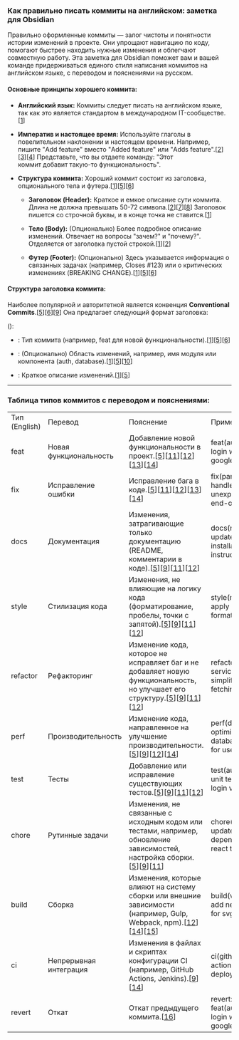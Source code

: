 
### Как правильно писать коммиты на английском: заметка для Obsidian

Правильно оформленные коммиты — залог чистоты и понятности истории изменений в проекте. Они упрощают навигацию по коду, помогают быстрее находить нужные изменения и облегчают совместную работу. Эта заметка для Obsidian поможет вам и вашей команде придерживаться единого стиля написания коммитов на английском языке, с переводом и пояснениями на русском.

#### Основные принципы хорошего коммита:

- **Английский язык:** Коммиты следует писать на английском языке, так как это является стандартом в международном IT-сообществе.[[1](https://www.google.com/url?sa=E&q=https%3A%2F%2Fvertexaisearch.cloud.google.com%2Fgrounding-api-redirect%2FAUZIYQHH1X_ig2z5gBv_c7x5Iv1Cibe07WnZdAG0byTQkFeRWsaqIhPJDCXfSdNh088eM-6sAG9DUlSVuOrlDxEKq-cPKW-aj40gOzaTsXYQ1wJ9ZX1A2oRK5mBx9O3hrrfLrvLRn55P6qOrcI3AKOUfFsL4wPmjqlG7GSgV4JqUmskLGLY%3D)]
    
- **Императив и настоящее время:** Используйте глаголы в повелительном наклонении и настоящем времени. Например, пишите "Add feature" вместо "Added feature" или "Adds feature".[[2](https://www.google.com/url?sa=E&q=https%3A%2F%2Fvertexaisearch.cloud.google.com%2Fgrounding-api-redirect%2FAUZIYQGQOdB39t834lPBAyAN4q3KQUq7_oQ48n72H1hMcvoFN1pmMx-5BwWZZb0vYCWNr3rgG2Vxpcd8_pvc6Yk6zz4FJjRkHAP38AA7F9LoYj9I0y84v8mK6SDnodA-iR7fqmjDfkQ2adxuQRVc16qywip-P1FIxbSgbXv8kyH8YhXH2x4%3D)][[3](https://www.google.com/url?sa=E&q=https%3A%2F%2Fvertexaisearch.cloud.google.com%2Fgrounding-api-redirect%2FAUZIYQHjbtPY7XGajaWzzb_tdkTvM1S1OPsOUhN4PVnFbpuWJwwN6aIf_1npqdIes3VBND0bnKE2kqR-zo0XaPkU87yo_QAkU_yCeEs8oHoge_wYEWzWXZ1ID_ZBqeax0-zZ9yCAgdmBP88vzQ%3D%3D)][[4](https://www.google.com/url?sa=E&q=https%3A%2F%2Fvertexaisearch.cloud.google.com%2Fgrounding-api-redirect%2FAUZIYQFFzrB2am04bUFwyc6Bw1hBcpsX5jFlpJSErk4CFF4PmkGylK_jQ8UNB-EnW-R4i3Y_UXfMbk7y6mkXyok797wOJ_LtIGhnIB7Bz1Q160s2-Wix2Q-_ubvsiJtdu9HOvE7njzOqba0izkW0x59vvjygkxFkZ09ABNSPlVLxmbhmUePM81RYQ_Fg)] Представьте, что вы отдаете команду: "Этот коммит добавит такую-то функциональность".
    
- **Структура коммита:** Хороший коммит состоит из заголовка, опционального тела и футера.[[1](https://www.google.com/url?sa=E&q=https%3A%2F%2Fvertexaisearch.cloud.google.com%2Fgrounding-api-redirect%2FAUZIYQHH1X_ig2z5gBv_c7x5Iv1Cibe07WnZdAG0byTQkFeRWsaqIhPJDCXfSdNh088eM-6sAG9DUlSVuOrlDxEKq-cPKW-aj40gOzaTsXYQ1wJ9ZX1A2oRK5mBx9O3hrrfLrvLRn55P6qOrcI3AKOUfFsL4wPmjqlG7GSgV4JqUmskLGLY%3D)][[5](https://www.google.com/url?sa=E&q=https%3A%2F%2Fvertexaisearch.cloud.google.com%2Fgrounding-api-redirect%2FAUZIYQFeRrog9vYzWues2pN_ENZBj8P9IiG4BbB-thbsfHUniYbwjR8tyuYqlWynPMP_NaZ-dDkUOxhAJ_F16bLaoK3gNfWVB6YsNPrxX_jtTPwVTCMoCjJAz81u0a0KGyrdwe_zly88kJMM_PcYJWqPh6erP93VkS2kNg%3D%3D)][[6](https://www.google.com/url?sa=E&q=https%3A%2F%2Fvertexaisearch.cloud.google.com%2Fgrounding-api-redirect%2FAUZIYQHjd7SniXlFgmTShWHZzzAExO3GF7OaGBKOaqFKl7_X7TIUQXpmEYlNiXdN5jZU-V1Q_Dk_035cTiUs9zTRObEgGj8AYHswi1bUNOvPQuh6wWybjPge09LAI7nBsfjJ6oWS8FuYwz6_ew%3D%3D)]
    
    - **Заголовок (Header):** Краткое и емкое описание сути коммита. Длина не должна превышать 50-72 символа.[[2](https://www.google.com/url?sa=E&q=https%3A%2F%2Fvertexaisearch.cloud.google.com%2Fgrounding-api-redirect%2FAUZIYQGQOdB39t834lPBAyAN4q3KQUq7_oQ48n72H1hMcvoFN1pmMx-5BwWZZb0vYCWNr3rgG2Vxpcd8_pvc6Yk6zz4FJjRkHAP38AA7F9LoYj9I0y84v8mK6SDnodA-iR7fqmjDfkQ2adxuQRVc16qywip-P1FIxbSgbXv8kyH8YhXH2x4%3D)][[7](https://www.google.com/url?sa=E&q=https%3A%2F%2Fvertexaisearch.cloud.google.com%2Fgrounding-api-redirect%2FAUZIYQEuMWT3qt3hxWevRRDrPJa1GbhD9x8cAxDz-gC4qQGVGJ639Go1Ne-uBpmS2C-QWIwa19tEtF-9whelwN-m78iG85Kl8362YmpyqGsPLlBltSRt5ccJSn87k43BXkx73TP9w5weoLZ3ElvgVW-jd4CAIgpUz2e5NUaXwvh3AfHj)][[8](https://www.google.com/url?sa=E&q=https%3A%2F%2Fvertexaisearch.cloud.google.com%2Fgrounding-api-redirect%2FAUZIYQGEKAGFDLfvrK18wG4GTSHJWwQ3diQpbe466vKAQeOw-Y0yEAUBJyo20ToJ3yk9O15OkrZvjK7PwDPlcMmUH5ZVuNgRRcSTaS0yYbtlNDzg-IxSPpSc)] Заголовок пишется со строчной буквы, и в конце точка не ставится.[[1](https://www.google.com/url?sa=E&q=https%3A%2F%2Fvertexaisearch.cloud.google.com%2Fgrounding-api-redirect%2FAUZIYQHH1X_ig2z5gBv_c7x5Iv1Cibe07WnZdAG0byTQkFeRWsaqIhPJDCXfSdNh088eM-6sAG9DUlSVuOrlDxEKq-cPKW-aj40gOzaTsXYQ1wJ9ZX1A2oRK5mBx9O3hrrfLrvLRn55P6qOrcI3AKOUfFsL4wPmjqlG7GSgV4JqUmskLGLY%3D)]
        
    - **Тело (Body):** (Опционально) Более подробное описание изменений. Отвечает на вопросы "зачем?" и "почему?". Отделяется от заголовка пустой строкой.[[1](https://www.google.com/url?sa=E&q=https%3A%2F%2Fvertexaisearch.cloud.google.com%2Fgrounding-api-redirect%2FAUZIYQHH1X_ig2z5gBv_c7x5Iv1Cibe07WnZdAG0byTQkFeRWsaqIhPJDCXfSdNh088eM-6sAG9DUlSVuOrlDxEKq-cPKW-aj40gOzaTsXYQ1wJ9ZX1A2oRK5mBx9O3hrrfLrvLRn55P6qOrcI3AKOUfFsL4wPmjqlG7GSgV4JqUmskLGLY%3D)][[2](https://www.google.com/url?sa=E&q=https%3A%2F%2Fvertexaisearch.cloud.google.com%2Fgrounding-api-redirect%2FAUZIYQGQOdB39t834lPBAyAN4q3KQUq7_oQ48n72H1hMcvoFN1pmMx-5BwWZZb0vYCWNr3rgG2Vxpcd8_pvc6Yk6zz4FJjRkHAP38AA7F9LoYj9I0y84v8mK6SDnodA-iR7fqmjDfkQ2adxuQRVc16qywip-P1FIxbSgbXv8kyH8YhXH2x4%3D)]
        
    - **Футер (Footer):** (Опционально) Здесь указывается информация о связанных задачах (например, Closes #123) или о критических изменениях (BREAKING CHANGE).[[1](https://www.google.com/url?sa=E&q=https%3A%2F%2Fvertexaisearch.cloud.google.com%2Fgrounding-api-redirect%2FAUZIYQHH1X_ig2z5gBv_c7x5Iv1Cibe07WnZdAG0byTQkFeRWsaqIhPJDCXfSdNh088eM-6sAG9DUlSVuOrlDxEKq-cPKW-aj40gOzaTsXYQ1wJ9ZX1A2oRK5mBx9O3hrrfLrvLRn55P6qOrcI3AKOUfFsL4wPmjqlG7GSgV4JqUmskLGLY%3D)][[5](https://www.google.com/url?sa=E&q=https%3A%2F%2Fvertexaisearch.cloud.google.com%2Fgrounding-api-redirect%2FAUZIYQFeRrog9vYzWues2pN_ENZBj8P9IiG4BbB-thbsfHUniYbwjR8tyuYqlWynPMP_NaZ-dDkUOxhAJ_F16bLaoK3gNfWVB6YsNPrxX_jtTPwVTCMoCjJAz81u0a0KGyrdwe_zly88kJMM_PcYJWqPh6erP93VkS2kNg%3D%3D)][[6](https://www.google.com/url?sa=E&q=https%3A%2F%2Fvertexaisearch.cloud.google.com%2Fgrounding-api-redirect%2FAUZIYQHjd7SniXlFgmTShWHZzzAExO3GF7OaGBKOaqFKl7_X7TIUQXpmEYlNiXdN5jZU-V1Q_Dk_035cTiUs9zTRObEgGj8AYHswi1bUNOvPQuh6wWybjPge09LAI7nBsfjJ6oWS8FuYwz6_ew%3D%3D)]
        

#### Структура заголовка коммита:

Наиболее популярной и авторитетной является конвенция **Conventional Commits**.[[5](https://www.google.com/url?sa=E&q=https%3A%2F%2Fvertexaisearch.cloud.google.com%2Fgrounding-api-redirect%2FAUZIYQFeRrog9vYzWues2pN_ENZBj8P9IiG4BbB-thbsfHUniYbwjR8tyuYqlWynPMP_NaZ-dDkUOxhAJ_F16bLaoK3gNfWVB6YsNPrxX_jtTPwVTCMoCjJAz81u0a0KGyrdwe_zly88kJMM_PcYJWqPh6erP93VkS2kNg%3D%3D)][[6](https://www.google.com/url?sa=E&q=https%3A%2F%2Fvertexaisearch.cloud.google.com%2Fgrounding-api-redirect%2FAUZIYQHjd7SniXlFgmTShWHZzzAExO3GF7OaGBKOaqFKl7_X7TIUQXpmEYlNiXdN5jZU-V1Q_Dk_035cTiUs9zTRObEgGj8AYHswi1bUNOvPQuh6wWybjPge09LAI7nBsfjJ6oWS8FuYwz6_ew%3D%3D)][[9](https://www.google.com/url?sa=E&q=https%3A%2F%2Fvertexaisearch.cloud.google.com%2Fgrounding-api-redirect%2FAUZIYQEllGntggzL8ZAGsAgXYFTwekChWWrFBv17YdiDZ8TTalj2-R_8cX_JtblTJaaJayNIHGtVVDYIDIPUAz8JyWiwXXDZUL7RvJZGBeGufTDFquS2pmTXtxjVMQJOkZVkiZJy1GvX4-AWRqrClF2RTr97ls_qzlw7XmNpRmAnUgvoABQXn-u2W0heWk1k73FtFU1t_MRcJy4sQFKiMfg5s8uftJHfOED7aE0B7ley5Sq-Klvs)] Она предлагает следующий формат заголовка:

<type>(<scope>): <description>

- <type>: Тип коммита (например, feat для новой функциональности).[[1](https://www.google.com/url?sa=E&q=https%3A%2F%2Fvertexaisearch.cloud.google.com%2Fgrounding-api-redirect%2FAUZIYQHH1X_ig2z5gBv_c7x5Iv1Cibe07WnZdAG0byTQkFeRWsaqIhPJDCXfSdNh088eM-6sAG9DUlSVuOrlDxEKq-cPKW-aj40gOzaTsXYQ1wJ9ZX1A2oRK5mBx9O3hrrfLrvLRn55P6qOrcI3AKOUfFsL4wPmjqlG7GSgV4JqUmskLGLY%3D)][[5](https://www.google.com/url?sa=E&q=https%3A%2F%2Fvertexaisearch.cloud.google.com%2Fgrounding-api-redirect%2FAUZIYQFeRrog9vYzWues2pN_ENZBj8P9IiG4BbB-thbsfHUniYbwjR8tyuYqlWynPMP_NaZ-dDkUOxhAJ_F16bLaoK3gNfWVB6YsNPrxX_jtTPwVTCMoCjJAz81u0a0KGyrdwe_zly88kJMM_PcYJWqPh6erP93VkS2kNg%3D%3D)][[6](https://www.google.com/url?sa=E&q=https%3A%2F%2Fvertexaisearch.cloud.google.com%2Fgrounding-api-redirect%2FAUZIYQHjd7SniXlFgmTShWHZzzAExO3GF7OaGBKOaqFKl7_X7TIUQXpmEYlNiXdN5jZU-V1Q_Dk_035cTiUs9zTRObEgGj8AYHswi1bUNOvPQuh6wWybjPge09LAI7nBsfjJ6oWS8FuYwz6_ew%3D%3D)]
    
- <scope>: (Опционально) Область изменений, например, имя модуля или компонента (auth, database).[[1](https://www.google.com/url?sa=E&q=https%3A%2F%2Fvertexaisearch.cloud.google.com%2Fgrounding-api-redirect%2FAUZIYQHH1X_ig2z5gBv_c7x5Iv1Cibe07WnZdAG0byTQkFeRWsaqIhPJDCXfSdNh088eM-6sAG9DUlSVuOrlDxEKq-cPKW-aj40gOzaTsXYQ1wJ9ZX1A2oRK5mBx9O3hrrfLrvLRn55P6qOrcI3AKOUfFsL4wPmjqlG7GSgV4JqUmskLGLY%3D)][[5](https://www.google.com/url?sa=E&q=https%3A%2F%2Fvertexaisearch.cloud.google.com%2Fgrounding-api-redirect%2FAUZIYQFeRrog9vYzWues2pN_ENZBj8P9IiG4BbB-thbsfHUniYbwjR8tyuYqlWynPMP_NaZ-dDkUOxhAJ_F16bLaoK3gNfWVB6YsNPrxX_jtTPwVTCMoCjJAz81u0a0KGyrdwe_zly88kJMM_PcYJWqPh6erP93VkS2kNg%3D%3D)][[10](https://www.google.com/url?sa=E&q=https%3A%2F%2Fvertexaisearch.cloud.google.com%2Fgrounding-api-redirect%2FAUZIYQHf7RHoWSGUN9zikvjAVWoFcahZZGNTvI52Ch1hVGdMNxEg_m_kaGjwEm1xBlUTZZBgkLQSur32Tykx04oRyDll8H3ear14DB1xsZfIHz8AbisPEfQruHFeNMvtPY8KJFBeBxcbiRqXZOeuVgrOa77g6zTbgnd9btdVq3DzEFTEXew%3D)]
    
- <description>: Краткое описание изменений.[[1](https://www.google.com/url?sa=E&q=https%3A%2F%2Fvertexaisearch.cloud.google.com%2Fgrounding-api-redirect%2FAUZIYQHH1X_ig2z5gBv_c7x5Iv1Cibe07WnZdAG0byTQkFeRWsaqIhPJDCXfSdNh088eM-6sAG9DUlSVuOrlDxEKq-cPKW-aj40gOzaTsXYQ1wJ9ZX1A2oRK5mBx9O3hrrfLrvLRn55P6qOrcI3AKOUfFsL4wPmjqlG7GSgV4JqUmskLGLY%3D)][[5](https://www.google.com/url?sa=E&q=https%3A%2F%2Fvertexaisearch.cloud.google.com%2Fgrounding-api-redirect%2FAUZIYQFeRrog9vYzWues2pN_ENZBj8P9IiG4BbB-thbsfHUniYbwjR8tyuYqlWynPMP_NaZ-dDkUOxhAJ_F16bLaoK3gNfWVB6YsNPrxX_jtTPwVTCMoCjJAz81u0a0KGyrdwe_zly88kJMM_PcYJWqPh6erP93VkS2kNg%3D%3D)]
    

---

### Таблица типов коммитов с переводом и пояснениями:

|   |   |   |   |
|---|---|---|---|
|Тип (English)|Перевод|Пояснение|Пример|
|feat|Новая функциональность|Добавление новой функциональности в проект.[[5](https://www.google.com/url?sa=E&q=https%3A%2F%2Fvertexaisearch.cloud.google.com%2Fgrounding-api-redirect%2FAUZIYQFeRrog9vYzWues2pN_ENZBj8P9IiG4BbB-thbsfHUniYbwjR8tyuYqlWynPMP_NaZ-dDkUOxhAJ_F16bLaoK3gNfWVB6YsNPrxX_jtTPwVTCMoCjJAz81u0a0KGyrdwe_zly88kJMM_PcYJWqPh6erP93VkS2kNg%3D%3D)][[11](https://www.google.com/url?sa=E&q=https%3A%2F%2Fvertexaisearch.cloud.google.com%2Fgrounding-api-redirect%2FAUZIYQFe_E7xiWE3h579v7bfdLqY2X43hFKADhT76Fv4_1wdk23ZbpFo8An2nsPtoumsgO84Y7JI0SLgCUG1_Lnqr36dbWjlX6sdcz8ilCo8tvmb1kE_wTeDC5IAEFm3WODtRUrSD2pRoaVj-DEn_COfBDHxv7GxSEAf49gvFR1GEJu5oH0UqGo%3D)][[12](https://www.google.com/url?sa=E&q=https%3A%2F%2Fvertexaisearch.cloud.google.com%2Fgrounding-api-redirect%2FAUZIYQHlPO8AyJ7EpKTNIpjaPii4XUIAibntPv18IXNropVuhy9qJLEwU0fhXIN1v2qzM41FIG6n_rGirHfDO4Af1fgDrHhXi-kr1dDxcUmWu-_1HhSLjbMjEE6K8Ziq3N_GznOktgNRXv0XnPcHuEgfLmd0A_gU46MNt6oueoVfKUUQ7rIK--Gp37E44TSk63DiEvc-ZyVAFLxsseEg4w%3D%3D)][[13](https://www.google.com/url?sa=E&q=https%3A%2F%2Fvertexaisearch.cloud.google.com%2Fgrounding-api-redirect%2FAUZIYQHLhnV1yzu5KYqYhiib7HkQ0_Ts1muMfPHSMDjAmIZjkoBAxIgHXhWrWDYb9MPLagMNc3HJgXKCH3AmBRr4FXqnAL8138sIToYW1NO0CMfS3Tom_9QiEmiBz-riVUgQjnBuceQCtmb26Asqrv7MGXzE)][[14](https://www.google.com/url?sa=E&q=https%3A%2F%2Fvertexaisearch.cloud.google.com%2Fgrounding-api-redirect%2FAUZIYQFLTsnNoBs7AbG8kYd-DgHiENiqD8sWfto3YonLoVHrmHajpm8PIPQDvzEAx2LzJQWrmSbZoGjSqqvt2_909nn2HU1_QqT-6o4QjQ3y2P-HxsWAT9lFY3CWvwjm9wYpyHIv93MAL9la5w1aS63VfbJ8V9YTEodYO7hMQZnBOen4jY-3BfXmiKyYLU670M7l8cj7oRW1pvXl80p6nY4Gs6YOrYU0dW9Jp_A%3D)]|feat(auth): add login with google|
|fix|Исправление ошибки|Исправление бага в коде.[[5](https://www.google.com/url?sa=E&q=https%3A%2F%2Fvertexaisearch.cloud.google.com%2Fgrounding-api-redirect%2FAUZIYQFeRrog9vYzWues2pN_ENZBj8P9IiG4BbB-thbsfHUniYbwjR8tyuYqlWynPMP_NaZ-dDkUOxhAJ_F16bLaoK3gNfWVB6YsNPrxX_jtTPwVTCMoCjJAz81u0a0KGyrdwe_zly88kJMM_PcYJWqPh6erP93VkS2kNg%3D%3D)][[11](https://www.google.com/url?sa=E&q=https%3A%2F%2Fvertexaisearch.cloud.google.com%2Fgrounding-api-redirect%2FAUZIYQFe_E7xiWE3h579v7bfdLqY2X43hFKADhT76Fv4_1wdk23ZbpFo8An2nsPtoumsgO84Y7JI0SLgCUG1_Lnqr36dbWjlX6sdcz8ilCo8tvmb1kE_wTeDC5IAEFm3WODtRUrSD2pRoaVj-DEn_COfBDHxv7GxSEAf49gvFR1GEJu5oH0UqGo%3D)][[12](https://www.google.com/url?sa=E&q=https%3A%2F%2Fvertexaisearch.cloud.google.com%2Fgrounding-api-redirect%2FAUZIYQHlPO8AyJ7EpKTNIpjaPii4XUIAibntPv18IXNropVuhy9qJLEwU0fhXIN1v2qzM41FIG6n_rGirHfDO4Af1fgDrHhXi-kr1dDxcUmWu-_1HhSLjbMjEE6K8Ziq3N_GznOktgNRXv0XnPcHuEgfLmd0A_gU46MNt6oueoVfKUUQ7rIK--Gp37E44TSk63DiEvc-ZyVAFLxsseEg4w%3D%3D)][[13](https://www.google.com/url?sa=E&q=https%3A%2F%2Fvertexaisearch.cloud.google.com%2Fgrounding-api-redirect%2FAUZIYQHLhnV1yzu5KYqYhiib7HkQ0_Ts1muMfPHSMDjAmIZjkoBAxIgHXhWrWDYb9MPLagMNc3HJgXKCH3AmBRr4FXqnAL8138sIToYW1NO0CMfS3Tom_9QiEmiBz-riVUgQjnBuceQCtmb26Asqrv7MGXzE)][[14](https://www.google.com/url?sa=E&q=https%3A%2F%2Fvertexaisearch.cloud.google.com%2Fgrounding-api-redirect%2FAUZIYQFLTsnNoBs7AbG8kYd-DgHiENiqD8sWfto3YonLoVHrmHajpm8PIPQDvzEAx2LzJQWrmSbZoGjSqqvt2_909nn2HU1_QqT-6o4QjQ3y2P-HxsWAT9lFY3CWvwjm9wYpyHIv93MAL9la5w1aS63VfbJ8V9YTEodYO7hMQZnBOen4jY-3BfXmiKyYLU670M7l8cj7oRW1pvXl80p6nY4Gs6YOrYU0dW9Jp_A%3D)]|fix(parser): handle unexpected end-of-file|
|docs|Документация|Изменения, затрагивающие только документацию (README, комментарии в коде).[[5](https://www.google.com/url?sa=E&q=https%3A%2F%2Fvertexaisearch.cloud.google.com%2Fgrounding-api-redirect%2FAUZIYQFeRrog9vYzWues2pN_ENZBj8P9IiG4BbB-thbsfHUniYbwjR8tyuYqlWynPMP_NaZ-dDkUOxhAJ_F16bLaoK3gNfWVB6YsNPrxX_jtTPwVTCMoCjJAz81u0a0KGyrdwe_zly88kJMM_PcYJWqPh6erP93VkS2kNg%3D%3D)][[9](https://www.google.com/url?sa=E&q=https%3A%2F%2Fvertexaisearch.cloud.google.com%2Fgrounding-api-redirect%2FAUZIYQEllGntggzL8ZAGsAgXYFTwekChWWrFBv17YdiDZ8TTalj2-R_8cX_JtblTJaaJayNIHGtVVDYIDIPUAz8JyWiwXXDZUL7RvJZGBeGufTDFquS2pmTXtxjVMQJOkZVkiZJy1GvX4-AWRqrClF2RTr97ls_qzlw7XmNpRmAnUgvoABQXn-u2W0heWk1k73FtFU1t_MRcJy4sQFKiMfg5s8uftJHfOED7aE0B7ley5Sq-Klvs)][[11](https://www.google.com/url?sa=E&q=https%3A%2F%2Fvertexaisearch.cloud.google.com%2Fgrounding-api-redirect%2FAUZIYQFe_E7xiWE3h579v7bfdLqY2X43hFKADhT76Fv4_1wdk23ZbpFo8An2nsPtoumsgO84Y7JI0SLgCUG1_Lnqr36dbWjlX6sdcz8ilCo8tvmb1kE_wTeDC5IAEFm3WODtRUrSD2pRoaVj-DEn_COfBDHxv7GxSEAf49gvFR1GEJu5oH0UqGo%3D)][[12](https://www.google.com/url?sa=E&q=https%3A%2F%2Fvertexaisearch.cloud.google.com%2Fgrounding-api-redirect%2FAUZIYQHlPO8AyJ7EpKTNIpjaPii4XUIAibntPv18IXNropVuhy9qJLEwU0fhXIN1v2qzM41FIG6n_rGirHfDO4Af1fgDrHhXi-kr1dDxcUmWu-_1HhSLjbMjEE6K8Ziq3N_GznOktgNRXv0XnPcHuEgfLmd0A_gU46MNt6oueoVfKUUQ7rIK--Gp37E44TSk63DiEvc-ZyVAFLxsseEg4w%3D%3D)]|docs(readme): update installation instructions|
|style|Стилизация кода|Изменения, не влияющие на логику кода (форматирование, пробелы, точки с запятой).[[5](https://www.google.com/url?sa=E&q=https%3A%2F%2Fvertexaisearch.cloud.google.com%2Fgrounding-api-redirect%2FAUZIYQFeRrog9vYzWues2pN_ENZBj8P9IiG4BbB-thbsfHUniYbwjR8tyuYqlWynPMP_NaZ-dDkUOxhAJ_F16bLaoK3gNfWVB6YsNPrxX_jtTPwVTCMoCjJAz81u0a0KGyrdwe_zly88kJMM_PcYJWqPh6erP93VkS2kNg%3D%3D)][[9](https://www.google.com/url?sa=E&q=https%3A%2F%2Fvertexaisearch.cloud.google.com%2Fgrounding-api-redirect%2FAUZIYQEllGntggzL8ZAGsAgXYFTwekChWWrFBv17YdiDZ8TTalj2-R_8cX_JtblTJaaJayNIHGtVVDYIDIPUAz8JyWiwXXDZUL7RvJZGBeGufTDFquS2pmTXtxjVMQJOkZVkiZJy1GvX4-AWRqrClF2RTr97ls_qzlw7XmNpRmAnUgvoABQXn-u2W0heWk1k73FtFU1t_MRcJy4sQFKiMfg5s8uftJHfOED7aE0B7ley5Sq-Klvs)][[11](https://www.google.com/url?sa=E&q=https%3A%2F%2Fvertexaisearch.cloud.google.com%2Fgrounding-api-redirect%2FAUZIYQFe_E7xiWE3h579v7bfdLqY2X43hFKADhT76Fv4_1wdk23ZbpFo8An2nsPtoumsgO84Y7JI0SLgCUG1_Lnqr36dbWjlX6sdcz8ilCo8tvmb1kE_wTeDC5IAEFm3WODtRUrSD2pRoaVj-DEn_COfBDHxv7GxSEAf49gvFR1GEJu5oH0UqGo%3D)][[12](https://www.google.com/url?sa=E&q=https%3A%2F%2Fvertexaisearch.cloud.google.com%2Fgrounding-api-redirect%2FAUZIYQHlPO8AyJ7EpKTNIpjaPii4XUIAibntPv18IXNropVuhy9qJLEwU0fhXIN1v2qzM41FIG6n_rGirHfDO4Af1fgDrHhXi-kr1dDxcUmWu-_1HhSLjbMjEE6K8Ziq3N_GznOktgNRXv0XnPcHuEgfLmd0A_gU46MNt6oueoVfKUUQ7rIK--Gp37E44TSk63DiEvc-ZyVAFLxsseEg4w%3D%3D)]|style(main.js): apply prettier formatting|
|refactor|Рефакторинг|Изменение кода, которое не исправляет баг и не добавляет новую функциональность, но улучшает его структуру.[[5](https://www.google.com/url?sa=E&q=https%3A%2F%2Fvertexaisearch.cloud.google.com%2Fgrounding-api-redirect%2FAUZIYQFeRrog9vYzWues2pN_ENZBj8P9IiG4BbB-thbsfHUniYbwjR8tyuYqlWynPMP_NaZ-dDkUOxhAJ_F16bLaoK3gNfWVB6YsNPrxX_jtTPwVTCMoCjJAz81u0a0KGyrdwe_zly88kJMM_PcYJWqPh6erP93VkS2kNg%3D%3D)][[9](https://www.google.com/url?sa=E&q=https%3A%2F%2Fvertexaisearch.cloud.google.com%2Fgrounding-api-redirect%2FAUZIYQEllGntggzL8ZAGsAgXYFTwekChWWrFBv17YdiDZ8TTalj2-R_8cX_JtblTJaaJayNIHGtVVDYIDIPUAz8JyWiwXXDZUL7RvJZGBeGufTDFquS2pmTXtxjVMQJOkZVkiZJy1GvX4-AWRqrClF2RTr97ls_qzlw7XmNpRmAnUgvoABQXn-u2W0heWk1k73FtFU1t_MRcJy4sQFKiMfg5s8uftJHfOED7aE0B7ley5Sq-Klvs)][[11](https://www.google.com/url?sa=E&q=https%3A%2F%2Fvertexaisearch.cloud.google.com%2Fgrounding-api-redirect%2FAUZIYQFe_E7xiWE3h579v7bfdLqY2X43hFKADhT76Fv4_1wdk23ZbpFo8An2nsPtoumsgO84Y7JI0SLgCUG1_Lnqr36dbWjlX6sdcz8ilCo8tvmb1kE_wTeDC5IAEFm3WODtRUrSD2pRoaVj-DEn_COfBDHxv7GxSEAf49gvFR1GEJu5oH0UqGo%3D)][[12](https://www.google.com/url?sa=E&q=https%3A%2F%2Fvertexaisearch.cloud.google.com%2Fgrounding-api-redirect%2FAUZIYQHlPO8AyJ7EpKTNIpjaPii4XUIAibntPv18IXNropVuhy9qJLEwU0fhXIN1v2qzM41FIG6n_rGirHfDO4Af1fgDrHhXi-kr1dDxcUmWu-_1HhSLjbMjEE6K8Ziq3N_GznOktgNRXv0XnPcHuEgfLmd0A_gU46MNt6oueoVfKUUQ7rIK--Gp37E44TSk63DiEvc-ZyVAFLxsseEg4w%3D%3D)]|refactor(user-service): simplify data fetching logic|
|perf|Производительность|Изменение кода, направленное на улучшение производительности.[[5](https://www.google.com/url?sa=E&q=https%3A%2F%2Fvertexaisearch.cloud.google.com%2Fgrounding-api-redirect%2FAUZIYQFeRrog9vYzWues2pN_ENZBj8P9IiG4BbB-thbsfHUniYbwjR8tyuYqlWynPMP_NaZ-dDkUOxhAJ_F16bLaoK3gNfWVB6YsNPrxX_jtTPwVTCMoCjJAz81u0a0KGyrdwe_zly88kJMM_PcYJWqPh6erP93VkS2kNg%3D%3D)][[9](https://www.google.com/url?sa=E&q=https%3A%2F%2Fvertexaisearch.cloud.google.com%2Fgrounding-api-redirect%2FAUZIYQEllGntggzL8ZAGsAgXYFTwekChWWrFBv17YdiDZ8TTalj2-R_8cX_JtblTJaaJayNIHGtVVDYIDIPUAz8JyWiwXXDZUL7RvJZGBeGufTDFquS2pmTXtxjVMQJOkZVkiZJy1GvX4-AWRqrClF2RTr97ls_qzlw7XmNpRmAnUgvoABQXn-u2W0heWk1k73FtFU1t_MRcJy4sQFKiMfg5s8uftJHfOED7aE0B7ley5Sq-Klvs)][[12](https://www.google.com/url?sa=E&q=https%3A%2F%2Fvertexaisearch.cloud.google.com%2Fgrounding-api-redirect%2FAUZIYQHlPO8AyJ7EpKTNIpjaPii4XUIAibntPv18IXNropVuhy9qJLEwU0fhXIN1v2qzM41FIG6n_rGirHfDO4Af1fgDrHhXi-kr1dDxcUmWu-_1HhSLjbMjEE6K8Ziq3N_GznOktgNRXv0XnPcHuEgfLmd0A_gU46MNt6oueoVfKUUQ7rIK--Gp37E44TSk63DiEvc-ZyVAFLxsseEg4w%3D%3D)][[14](https://www.google.com/url?sa=E&q=https%3A%2F%2Fvertexaisearch.cloud.google.com%2Fgrounding-api-redirect%2FAUZIYQFLTsnNoBs7AbG8kYd-DgHiENiqD8sWfto3YonLoVHrmHajpm8PIPQDvzEAx2LzJQWrmSbZoGjSqqvt2_909nn2HU1_QqT-6o4QjQ3y2P-HxsWAT9lFY3CWvwjm9wYpyHIv93MAL9la5w1aS63VfbJ8V9YTEodYO7hMQZnBOen4jY-3BfXmiKyYLU670M7l8cj7oRW1pvXl80p6nY4Gs6YOrYU0dW9Jp_A%3D)]|perf(db): optimize database query for user list|
|test|Тесты|Добавление или исправление существующих тестов.[[5](https://www.google.com/url?sa=E&q=https%3A%2F%2Fvertexaisearch.cloud.google.com%2Fgrounding-api-redirect%2FAUZIYQFeRrog9vYzWues2pN_ENZBj8P9IiG4BbB-thbsfHUniYbwjR8tyuYqlWynPMP_NaZ-dDkUOxhAJ_F16bLaoK3gNfWVB6YsNPrxX_jtTPwVTCMoCjJAz81u0a0KGyrdwe_zly88kJMM_PcYJWqPh6erP93VkS2kNg%3D%3D)][[9](https://www.google.com/url?sa=E&q=https%3A%2F%2Fvertexaisearch.cloud.google.com%2Fgrounding-api-redirect%2FAUZIYQEllGntggzL8ZAGsAgXYFTwekChWWrFBv17YdiDZ8TTalj2-R_8cX_JtblTJaaJayNIHGtVVDYIDIPUAz8JyWiwXXDZUL7RvJZGBeGufTDFquS2pmTXtxjVMQJOkZVkiZJy1GvX4-AWRqrClF2RTr97ls_qzlw7XmNpRmAnUgvoABQXn-u2W0heWk1k73FtFU1t_MRcJy4sQFKiMfg5s8uftJHfOED7aE0B7ley5Sq-Klvs)][[11](https://www.google.com/url?sa=E&q=https%3A%2F%2Fvertexaisearch.cloud.google.com%2Fgrounding-api-redirect%2FAUZIYQFe_E7xiWE3h579v7bfdLqY2X43hFKADhT76Fv4_1wdk23ZbpFo8An2nsPtoumsgO84Y7JI0SLgCUG1_Lnqr36dbWjlX6sdcz8ilCo8tvmb1kE_wTeDC5IAEFm3WODtRUrSD2pRoaVj-DEn_COfBDHxv7GxSEAf49gvFR1GEJu5oH0UqGo%3D)][[12](https://www.google.com/url?sa=E&q=https%3A%2F%2Fvertexaisearch.cloud.google.com%2Fgrounding-api-redirect%2FAUZIYQHlPO8AyJ7EpKTNIpjaPii4XUIAibntPv18IXNropVuhy9qJLEwU0fhXIN1v2qzM41FIG6n_rGirHfDO4Af1fgDrHhXi-kr1dDxcUmWu-_1HhSLjbMjEE6K8Ziq3N_GznOktgNRXv0XnPcHuEgfLmd0A_gU46MNt6oueoVfKUUQ7rIK--Gp37E44TSk63DiEvc-ZyVAFLxsseEg4w%3D%3D)]|test(auth): add unit tests for login validation|
|chore|Рутинные задачи|Изменения, не связанные с исходным кодом или тестами, например, обновление зависимостей, настройка сборки.[[5](https://www.google.com/url?sa=E&q=https%3A%2F%2Fvertexaisearch.cloud.google.com%2Fgrounding-api-redirect%2FAUZIYQFeRrog9vYzWues2pN_ENZBj8P9IiG4BbB-thbsfHUniYbwjR8tyuYqlWynPMP_NaZ-dDkUOxhAJ_F16bLaoK3gNfWVB6YsNPrxX_jtTPwVTCMoCjJAz81u0a0KGyrdwe_zly88kJMM_PcYJWqPh6erP93VkS2kNg%3D%3D)][[9](https://www.google.com/url?sa=E&q=https%3A%2F%2Fvertexaisearch.cloud.google.com%2Fgrounding-api-redirect%2FAUZIYQEllGntggzL8ZAGsAgXYFTwekChWWrFBv17YdiDZ8TTalj2-R_8cX_JtblTJaaJayNIHGtVVDYIDIPUAz8JyWiwXXDZUL7RvJZGBeGufTDFquS2pmTXtxjVMQJOkZVkiZJy1GvX4-AWRqrClF2RTr97ls_qzlw7XmNpRmAnUgvoABQXn-u2W0heWk1k73FtFU1t_MRcJy4sQFKiMfg5s8uftJHfOED7aE0B7ley5Sq-Klvs)][[11](https://www.google.com/url?sa=E&q=https%3A%2F%2Fvertexaisearch.cloud.google.com%2Fgrounding-api-redirect%2FAUZIYQFe_E7xiWE3h579v7bfdLqY2X43hFKADhT76Fv4_1wdk23ZbpFo8An2nsPtoumsgO84Y7JI0SLgCUG1_Lnqr36dbWjlX6sdcz8ilCo8tvmb1kE_wTeDC5IAEFm3WODtRUrSD2pRoaVj-DEn_COfBDHxv7GxSEAf49gvFR1GEJu5oH0UqGo%3D)]|chore(deps): update dependency react to v18|
|build|Сборка|Изменения, которые влияют на систему сборки или внешние зависимости (например, Gulp, Webpack, npm).[[12](https://www.google.com/url?sa=E&q=https%3A%2F%2Fvertexaisearch.cloud.google.com%2Fgrounding-api-redirect%2FAUZIYQHlPO8AyJ7EpKTNIpjaPii4XUIAibntPv18IXNropVuhy9qJLEwU0fhXIN1v2qzM41FIG6n_rGirHfDO4Af1fgDrHhXi-kr1dDxcUmWu-_1HhSLjbMjEE6K8Ziq3N_GznOktgNRXv0XnPcHuEgfLmd0A_gU46MNt6oueoVfKUUQ7rIK--Gp37E44TSk63DiEvc-ZyVAFLxsseEg4w%3D%3D)][[14](https://www.google.com/url?sa=E&q=https%3A%2F%2Fvertexaisearch.cloud.google.com%2Fgrounding-api-redirect%2FAUZIYQFLTsnNoBs7AbG8kYd-DgHiENiqD8sWfto3YonLoVHrmHajpm8PIPQDvzEAx2LzJQWrmSbZoGjSqqvt2_909nn2HU1_QqT-6o4QjQ3y2P-HxsWAT9lFY3CWvwjm9wYpyHIv93MAL9la5w1aS63VfbJ8V9YTEodYO7hMQZnBOen4jY-3BfXmiKyYLU670M7l8cj7oRW1pvXl80p6nY4Gs6YOrYU0dW9Jp_A%3D)][[15](https://www.google.com/url?sa=E&q=https%3A%2F%2Fvertexaisearch.cloud.google.com%2Fgrounding-api-redirect%2FAUZIYQFAY-RP8OWsteVK4Nra3x543SUIilheLQFf9OUuKrihAbzdiB5Y458lnb9IHR2gMDk6iSFdM-HkEvCehBzgJTYP4Nw_8YgXslED2V0jPDBTlCl7roXbCF6ihU1_IAG825tutatu1DlS1PHaolXoM9Z16AYC9azNWfkO)]|build(webpack): add new loader for svg files|
|ci|Непрерывная интеграция|Изменения в файлах и скриптах конфигурации CI (например, GitHub Actions, Jenkins).[[9](https://www.google.com/url?sa=E&q=https%3A%2F%2Fvertexaisearch.cloud.google.com%2Fgrounding-api-redirect%2FAUZIYQEllGntggzL8ZAGsAgXYFTwekChWWrFBv17YdiDZ8TTalj2-R_8cX_JtblTJaaJayNIHGtVVDYIDIPUAz8JyWiwXXDZUL7RvJZGBeGufTDFquS2pmTXtxjVMQJOkZVkiZJy1GvX4-AWRqrClF2RTr97ls_qzlw7XmNpRmAnUgvoABQXn-u2W0heWk1k73FtFU1t_MRcJy4sQFKiMfg5s8uftJHfOED7aE0B7ley5Sq-Klvs)][[14](https://www.google.com/url?sa=E&q=https%3A%2F%2Fvertexaisearch.cloud.google.com%2Fgrounding-api-redirect%2FAUZIYQFLTsnNoBs7AbG8kYd-DgHiENiqD8sWfto3YonLoVHrmHajpm8PIPQDvzEAx2LzJQWrmSbZoGjSqqvt2_909nn2HU1_QqT-6o4QjQ3y2P-HxsWAT9lFY3CWvwjm9wYpyHIv93MAL9la5w1aS63VfbJ8V9YTEodYO7hMQZnBOen4jY-3BfXmiKyYLU670M7l8cj7oRW1pvXl80p6nY4Gs6YOrYU0dW9Jp_A%3D)]|ci(github-actions): fix deploy script|
|revert|Откат|Откат предыдущего коммита.[[16](https://www.google.com/url?sa=E&q=https%3A%2F%2Fvertexaisearch.cloud.google.com%2Fgrounding-api-redirect%2FAUZIYQHR0XImXvYyoD0bBzEq-hNGEO5eqJc2EBDV9ctvYDzpFTUnChzrUI1VwGpYyRDRlaFudJAkYPvBasVbnI7kCAes6BC7e5f8Awr8jas4eXV036EU39GAjS6QiQrpH-iB9ftxaW-QOD-PXtk3eyi9uKWKOSLijxxDQBeJcFH0sFKrrBuToFVNpz2ALNS3G_x-npBttg%3D%3D)]|revert: feat(auth): add login with google|